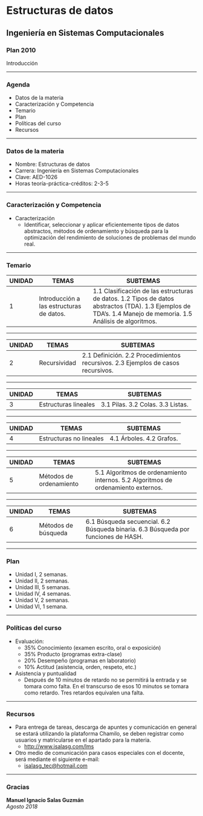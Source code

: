 # Estructuras de datos
## Ingeniería en Sistemas Computacionales
### Plan 2010
Introducción

---
### Agenda
- Datos de la materia
- Caracterización y Competencia
- Temario
- Plan
- Políticas del curso
- Recursos

---
### Datos de la materia
- Nombre: Estructuras de datos
- Carrera: Ingeniería en Sistemas Computacionales
- Clave: AED-1026
- Horas teoría-práctica-créditos: 2-3-5

---
### Caracterización y Competencia
- Caracterización
    - Identificar, seleccionar y aplicar eficientemente tipos de datos abstractos, métodos de ordenamiento y búsqueda para la optimización del rendimiento de soluciones de problemas del mundo real.

---
### Temario
UNIDAD | TEMAS | SUBTEMAS
-- | -- | --
1 | Introducción a las estructuras de datos. | 1.1 Clasificación de las estructuras de datos. 1.2 Tipos de datos abstractos (TDA). 1.3 Ejemplos de TDA’s. 1.4 Manejo de memoria. 1.5 Análisis de algoritmos.

---
UNIDAD | TEMAS | SUBTEMAS
-- | -- | --
2 | Recursividad | 2.1 Definición. 2.2 Procedimientos recursivos. 2.3 Ejemplos de casos recursivos.

---
UNIDAD | TEMAS | SUBTEMAS
-- | -- | --
3 | Estructuras lineales | 3.1 Pilas. 3.2 Colas. 3.3 Listas.

---
UNIDAD | TEMAS | SUBTEMAS
-- | -- | --
4 | Estructuras no lineales | 4.1 Árboles. 4.2 Grafos.

---
UNIDAD | TEMAS | SUBTEMAS
-- | -- | --
5 | Métodos de ordenamiento | 5.1 Algoritmos de ordenamiento internos. 5.2 Algoritmos de ordenamiento externos.

---
UNIDAD | TEMAS | SUBTEMAS
-- | -- | --
6 | Métodos de búsqueda | 6.1 Búsqueda secuencial. 6.2 Búsqueda binaria. 6.3 Búsqueda por funciones de HASH.

---
### Plan
- Unidad I, 2 semanas.
- Unidad II, 2 semanas.
- Unidad III, 5 semanas.
- Unidad IV, 4 semanas.
- Unidad V, 2 semanas.
- Unidad VI, 1 semana.

---
### Políticas del curso
- Evaluación:
    - 35% Conocimiento (examen escrito, oral o exposición)
    - 35% Producto (programas extra-clase)
    - 20% Desempeño (programas en laboratorio)
    - 10% Actitud (asistencia, orden, respeto, etc.)
- Asistencia y puntualidad
    - Después de 10 minutos de retardo no se permitirá la entrada y se tomara como falta. En el transcurso de esos 10 minutos se tomara como retardo. Tres retardos equivalen una falta.

---
### Recursos
- Para entrega de tareas, descarga de apuntes y comunicación en general se estará utilizando la plataforma Chamilo, se deben registrar como usuarios y matricularse en el apartado para la materia.
    - http://www.isalasg.com/lms
- Otro medio de comunicación para casos especiales con el docente, será mediante el siguiente e-mail:
    - isalasg_tec@hotmail.com

---
### Gracias
**Manuel Ignacio Salas Guzmán**  
*Agosto 2018*
